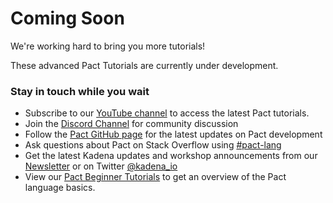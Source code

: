# Coming Soon

We're working hard to bring you more tutorials! 

These advanced Pact Tutorials are currently under development.

### **Stay in touch while you wait**

* Subscribe to our <a href="https://www.youtube.com/channel/UCB6-MaxD2hlcGLL70ukHotA" target="_blank">YouTube channel</a> to access the latest Pact tutorials.
* Join the <a href="http://discord.io/kadena" target="_blank">Discord Channel</a> for community discussion  
* Follow the <a href="https://github.com/kadena-io/pact " target="_blank">Pact GitHub page</a> for the latest updates on Pact development 
* Ask questions about Pact on Stack Overflow using <a href="https://stackoverflow.com/search?q=pact-lang" target="_blank">#pact-lang</a> 
* Get the latest Kadena updates and workshop announcements from our <a href="https://kadena.io/newsletter" target="_blank">Newsletter</a> or on Twitter  <a href="https://twitter.com/kadena_io" target="_blank">@kadena_io</a>
* View our <a href="https://pactlang.org/beginner/welcome-to-pact/" target="_blank">Pact Beginner Tutorials</a> to get an overview of the Pact language basics.

 

